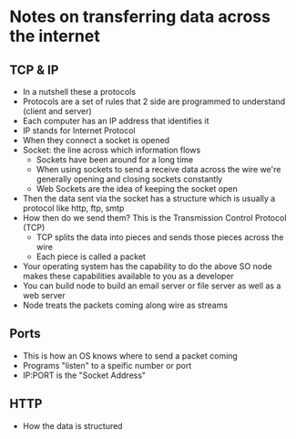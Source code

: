 # Notes on transferring data across the internet

## TCP & IP
- In a nutshell these a protocols
- Protocols are a set of rules that 2 side are programmed to understand (client and server)
- Each computer has an IP address that identifies it
- IP stands for Internet Protocol
- When they connect a socket is opened
- Socket: the line across which information flows
  - Sockets have been around for a long time
  - When using sockets to send a receive data across the wire we're generally opening and closing sockets constantly
  - Web Sockets are the idea of keeping the socket open
- Then the data sent via the socket has a structure which is usually a protocol like http, ftp, smtp
- How then do we send them? This is the Transmission Control Protocol (TCP)
  - TCP splits the data into pieces and sends those pieces across the wire
  - Each piece is called a packet
- Your operating system has the capability to do the above SO node makes these capabilities available to you as a developer
- You can build node to build an email server or file server as well as a web server
- Node treats the packets coming along wire as streams

## Ports
- This is how an OS knows where to send a packet coming
- Programs "listen" to a speific number or port
- IP:PORT is the "Socket Address"

## HTTP
- How the data is structured